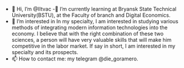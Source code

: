 - 👋 Hi, I’m @Iltvac
-🌱 I’m currently learning at Bryansk State Technical University(BSTU), at the Faculty of branch and Digital Economics.
- 👀 I’m interested in In my specialty, I am interested in studying various methods of integrating modern information technologies into the economy. I believe that with the right combination of these two sciences, a person will have very valuable skills that will make him competitive in the labor market. If say in short, I am interested in my specialty and its prospects.
- 📫 How to contact me: my telegram  @die_goramero.

<!---
Iltvac/Iltvac is a ✨ special ✨ repository because its `README.md` (this file) appears on your GitHub profile.
You can click the Preview link to take a look at your changes.
--->
